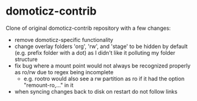# domoticz-contrib
Clone of original domoticz-contrib repository with a few changes:
- remove domoticz-specific functionality
- change overlay folders 'org', 'rw', and 'stage' to be hidden by default (e.g. prefix folder with a dot) as I didn't like it polluting my folder structure
- fix bug where a mount point would not always be recognized properly as ro/rw due to regex being incomplete
  - e.g. rootro would also see a rw partition as ro if it had the option "remount-ro,..." in it
- when syncing changes back to disk on restart do not follow links
